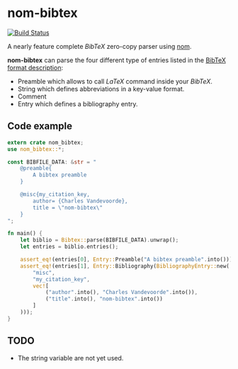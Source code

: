# nom-bibtex
[![Build Status](https://travis-ci.org/charlesvdv/nom-bibtex.svg?branch=master)](https://travis-ci.org/charlesvdv/nom-bibtex)

A nearly feature complete *BibTeX* zero-copy parser using [nom](https://github.com/Geal/nom).

**nom-bibtex** can parse the four different type of entries listed in the
[BibTeX format description](http://www.bibtex.org/Format/):

- Preamble which allows to call *LaTeX* command inside your *BibTeX*.
- String which defines abbreviations in a key-value format.
- Comment
- Entry which defines a bibliography entry.

## Code example

```rust
extern crate nom_bibtex;
use nom_bibtex::*;

const BIBFILE_DATA: &str = "
    @preamble{
        A bibtex preamble
    }

    @misc{my_citation_key,
        author= {Charles Vandevoorde},
        title = \"nom-bibtex\"
    }
";

fn main() {
    let biblio = Bibtex::parse(BIBFILE_DATA).unwrap();
    let entries = biblio.entries();

    assert_eq!(entries[0], Entry::Preamble("A bibtex preamble".into()));
    assert_eq!(entries[1], Entry::Bibliography(BibliographyEntry::new(
        "misc",
        "my_citation_key",
        vec![
            ("author".into(), "Charles Vandevoorde".into()),
            ("title".into(), "nom-bibtex".into())
        ]
    )));
}
```

## TODO

- The string variable are not yet used.
